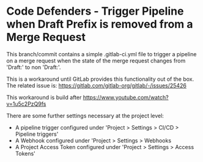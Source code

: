 # Code Defenders - Trigger Pipeline when Draft Prefix is removed from a Merge Request

This branch/commit contains a simple .gitlab-ci.yml file to trigger a pipeline on a merge request when the state of the
merge request changes from 'Draft:' to non 'Draft:'.

This is a workaround until GitLab provides this functionality out of the box.
The related issue is: https://gitlab.com/gitlab-org/gitlab/-/issues/25426

This workaround is build after https://www.youtube.com/watch?v=1u5c2PzQ9fs

There are some further settings necessary at the project level:
- A pipeline trigger configured under 'Project > Settings > CI/CD > Pipeline triggers'
- A Webhook configured under 'Project > Settings > Webhooks
- A Project Access Token configured under 'Project > Settings > Access Tokens'
